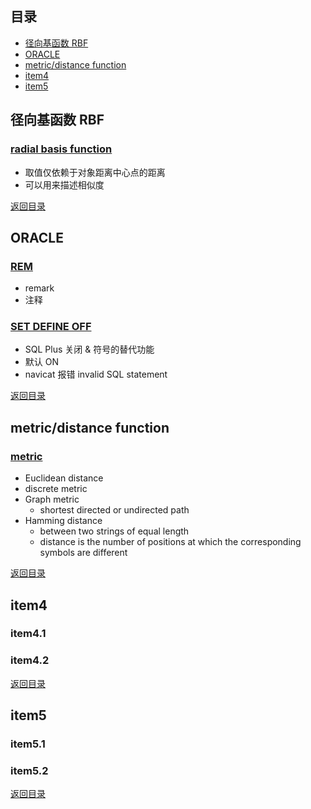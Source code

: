 ## <span id="jump0">目录<span>
  
  * [径向基函数 RBF](#jump1)
  * [ORACLE](#jump2)
  * [metric/distance function](#jump3)
  * [item4](#jump4)
  * [item5](#jump5)

## <span id="jump1">径向基函数 RBF<span>

  ### [radial basis function](https://zh.wikipedia.org/wiki/%E5%BE%84%E5%90%91%E5%9F%BA%E5%87%BD%E6%95%B0)
  
  * 取值仅依赖于对象距离中心点的距离
  * 可以用来描述相似度
 
  
[返回目录](#jump0)


## <span id="jump2">ORACLE<span>
  
  ### [REM](https://stackoverflow.com/questions/8932354/what-does-exactly-do-the-command-rem-inserting-into-table-name-in-oracle)
  
  * remark
  * 注释
 
  ### [SET DEFINE OFF](https://stackoverflow.com/questions/34332639/when-or-why-to-use-a-set-define-off-in-oracle-database)
  
  * SQL Plus 关闭 & 符号的替代功能
  * 默认 ON
  * navicat 报错 invalid SQL statement
  
 
[返回目录](#jump0)

## <span id="jump3">metric/distance function<span>
  
  ### [metric](https://en.wikipedia.org/wiki/Metric_(mathematics))
 
  * Euclidean distance
  * discrete metric
  * Graph metric
    * shortest directed or undirected path
  * Hamming distance
    * between two strings of equal length
    * distance is the number of positions at which the corresponding symbols are different

[返回目录](#jump0)

## <span id="jump4">item4<span>
  
  ### item4.1
 
  ### item4.2

[返回目录](#jump0)


## <span id="jump5">item5<span>
  
  ### item5.1
 
  ### item5.2
  
[返回目录](#jump0)

